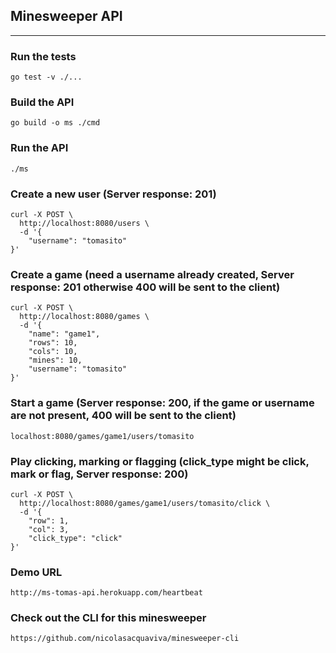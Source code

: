 ## Minesweeper API
------------------------------------------------------------

### Run the tests
```shell script
go test -v ./...
```

### Build the API
```shell script
go build -o ms ./cmd
```

### Run the API
```shell script
./ms
```

### Create a new user (Server response: 201)
```shell script
curl -X POST \
  http://localhost:8080/users \
  -d '{
	"username": "tomasito"
}'
```

### Create a game (need a username already created, Server response: 201 otherwise 400 will be sent to the client)
```shell script
curl -X POST \
  http://localhost:8080/games \
  -d '{
	"name": "game1",
	"rows": 10,
	"cols": 10,
	"mines": 10,
	"username": "tomasito"
}'
```

### Start a game (Server response: 200, if the game or username are not present, 400 will be sent to the client)
```shell script
localhost:8080/games/game1/users/tomasito
```

### Play clicking, marking or flagging (click_type might be click, mark or flag, Server response: 200)
```shell script
curl -X POST \
  http://localhost:8080/games/game1/users/tomasito/click \
  -d '{
	"row": 1,
	"col": 3,
	"click_type": "click"
}'
```

### Demo URL
```
http://ms-tomas-api.herokuapp.com/heartbeat
```

### Check out the CLI for this minesweeper
```
https://github.com/nicolasacquaviva/minesweeper-cli
```
